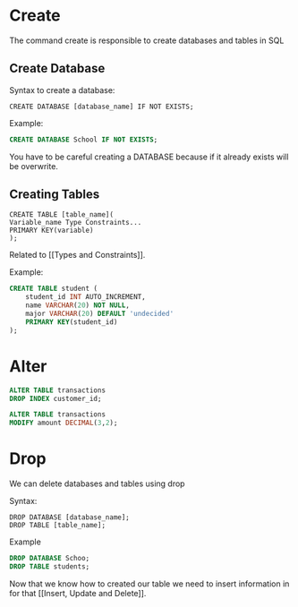 # Create

The command create is responsible to create databases and tables in SQL

## Create Database

Syntax to create a database:

```
CREATE DATABASE [database_name] IF NOT EXISTS;
```

Example:

```SQL
CREATE DATABASE School IF NOT EXISTS;
```

You have to be careful creating a DATABASE because if it already exists will be overwrite.

## Creating Tables

```
CREATE TABLE [table_name](
Variable_name Type Constraints...
PRIMARY KEY(variable)
);
```

Related to [[Types and Constraints]].

Example:

```SQL
CREATE TABLE student (
	student_id INT AUTO_INCREMENT,
    name VARCHAR(20) NOT NULL,
    major VARCHAR(20) DEFAULT 'undecided'
    PRIMARY KEY(student_id)
);
```

# Alter

```SQL
ALTER TABLE transactions
DROP INDEX customer_id;
```
  
```SQL
ALTER TABLE transactions
MODIFY amount DECIMAL(3,2);
```

# Drop

We can delete databases and tables using drop

Syntax:

```
DROP DATABASE [database_name];
DROP TABLE [table_name];
```

Example

```SQL
DROP DATABASE Schoo; 
DROP TABLE students;
```


Now that we know how to created our table we need to insert information in for that  [[Insert, Update and Delete]].
